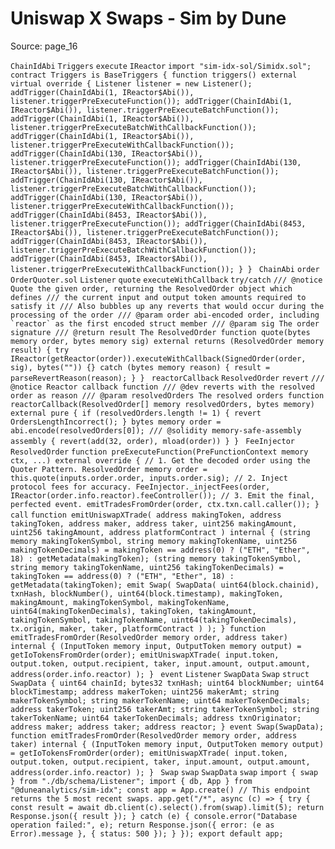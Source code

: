 # Uniswap X Swaps - Sim by Dune

Source: page_16

`ChainIdAbi` `Triggers` `execute` `IReactor` `import "sim-idx-sol/Simidx.sol";
contract Triggers is BaseTriggers {
    function triggers() external virtual override {
        Listener listener = new Listener();
        addTrigger(ChainIdAbi(1, IReactor$Abi()), listener.triggerPreExecuteFunction());
        addTrigger(ChainIdAbi(1, IReactor$Abi()), listener.triggerPreExecuteBatchFunction());
        addTrigger(ChainIdAbi(1, IReactor$Abi()), listener.triggerPreExecuteBatchWithCallbackFunction());
        addTrigger(ChainIdAbi(1, IReactor$Abi()), listener.triggerPreExecuteWithCallbackFunction());
        addTrigger(ChainIdAbi(130, IReactor$Abi()), listener.triggerPreExecuteFunction());
        addTrigger(ChainIdAbi(130, IReactor$Abi()), listener.triggerPreExecuteBatchFunction());
        addTrigger(ChainIdAbi(130, IReactor$Abi()), listener.triggerPreExecuteBatchWithCallbackFunction());
        addTrigger(ChainIdAbi(130, IReactor$Abi()), listener.triggerPreExecuteWithCallbackFunction());
        addTrigger(ChainIdAbi(8453, IReactor$Abi()), listener.triggerPreExecuteFunction());
        addTrigger(ChainIdAbi(8453, IReactor$Abi()), listener.triggerPreExecuteBatchFunction());
        addTrigger(ChainIdAbi(8453, IReactor$Abi()), listener.triggerPreExecuteBatchWithCallbackFunction());
        addTrigger(ChainIdAbi(8453, IReactor$Abi()), listener.triggerPreExecuteWithCallbackFunction());
    }
}
` `ChainAbi` `order` `OrderQuoter.sol` `Listener` `quote` `executeWithCallback` `try/catch` ``/// @notice Quote the given order, returning the ResolvedOrder object which defines
/// the current input and output token amounts required to satisfy it
/// Also bubbles up any reverts that would occur during the processing of the order
/// @param order abi-encoded order, including `reactor` as the first encoded struct member
/// @param sig The order signature
/// @return result The ResolvedOrder
function quote(bytes memory order, bytes memory sig) external returns (ResolvedOrder memory result) {
    try IReactor(getReactor(order)).executeWithCallback(SignedOrder(order, sig), bytes("")) {}
    catch (bytes memory reason) {
        result = parseRevertReason(reason);
    }
}
`` `reactorCallback` `ResolvedOrder` `revert` `/// @notice Reactor callback function
/// @dev reverts with the resolved order as reason
/// @param resolvedOrders The resolved orders
function reactorCallback(ResolvedOrder[] memory resolvedOrders, bytes memory) external pure {
    if (resolvedOrders.length != 1) {
        revert OrdersLengthIncorrect();
    }
    bytes memory order = abi.encode(resolvedOrders[0]);
    /// @solidity memory-safe-assembly
    assembly {
        revert(add(32, order), mload(order))
    }
}
` `FeeInjector` `ResolvedOrder` `function preExecuteFunction(PreFunctionContext memory ctx, ...) external override {
    // 1. Get the decoded order using the Quoter Pattern.
    ResolvedOrder memory order = this.quote(inputs.order.order, inputs.order.sig);
    // 2. Inject protocol fees for accuracy.
    FeeInjector._injectFees(order, IReactor(order.info.reactor).feeController());
    // 3. Emit the final, perfected event.
    emitTradesFromOrder(order, ctx.txn.call.caller());
}
` `call` `function emitUniswapXTrade(
    address makingToken,
    address takingToken,
    address maker,
    address taker,
    uint256 makingAmount,
    uint256 takingAmount,
    address platformContract
) internal {
    (string memory makingTokenSymbol, string memory makingTokenName, uint256 makingTokenDecimals) =
        makingToken == address(0) ? ("ETH", "Ether", 18) : getMetadata(makingToken);
    (string memory takingTokenSymbol, string memory takingTokenName, uint256 takingTokenDecimals) =
        takingToken == address(0) ? ("ETH", "Ether", 18) : getMetadata(takingToken);
    emit Swap(
        SwapData(
            uint64(block.chainid),
            txnHash,
            blockNumber(),
            uint64(block.timestamp),
            makingToken,
            makingAmount,
            makingTokenSymbol,
            makingTokenName,
            uint64(makingTokenDecimals),
            takingToken,
            takingAmount,
            takingTokenSymbol,
            takingTokenName,
            uint64(takingTokenDecimals),
            tx.origin,
            maker,
            taker,
            platformContract
        )
    );
}
function emitTradesFromOrder(ResolvedOrder memory order, address taker) internal {
    (InputToken memory input, OutputToken memory output) = getIoTokensFromOrder(order);
    emitUniswapXTrade(
        input.token, output.token, output.recipient, taker, input.amount, output.amount, address(order.info.reactor)
    );
}
` `event` `Listener` `SwapData` `Swap` `struct SwapData {
    uint64 chainId;
    bytes32 txnHash;
    uint64 blockNumber;
    uint64 blockTimestamp;
    address makerToken;
    uint256 makerAmt;
    string makerTokenSymbol;
    string makerTokenName;
    uint64 makerTokenDecimals;
    address takerToken;
    uint256 takerAmt;
    string takerTokenSymbol;
    string takerTokenName;
    uint64 takerTokenDecimals;
    address txnOriginator;
    address maker;
    address taker;
    address reactor;
}
event Swap(SwapData);
function emitTradesFromOrder(ResolvedOrder memory order, address taker) internal {
    (InputToken memory input, OutputToken memory output) = getIoTokensFromOrder(order);
    emitUniswapXTrade(
        input.token, output.token, output.recipient, taker, input.amount, output.amount, address(order.info.reactor)
    );
}
` `Swap` `swap` `SwapData` `swap` `import { swap } from "./db/schema/Listener";
import { db, App } from "@duneanalytics/sim-idx";
const app = App.create()
// This endpoint returns the 5 most recent swaps.
app.get("/*", async (c) => {
try {
    const result = await db.client(c).select().from(swap).limit(5);
    return Response.json({ result });
} catch (e) {
    console.error("Database operation failed:", e);
    return Response.json({ error: (e as Error).message }, { status: 500 });
}
});
export default app;
`

```

```

```

```

```

```

```

```

```

```

```

```

```

```